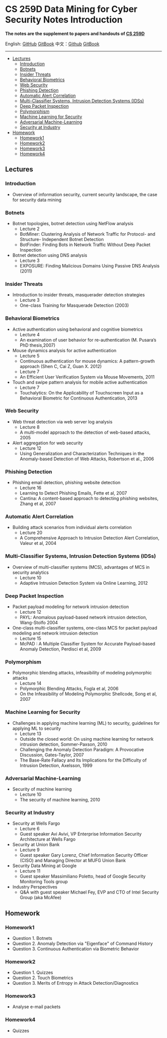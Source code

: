# CS 259D Data Mining for Cyber Security Notes Introduction

**The notes are the supplement to papers and handouts of [CS 259D](https://web.stanford.edu/class/cs259d)**

English: [GitHub](https://github.com/LeoTsui/CS259D_Notes_HW) [GitBook](https://leotsui.gitbooks.io/cs259d-notes/) 中文：[Github](https://github.com/LeoTsui/CS259D_Notes_HW_cn) [GitBook](https://leotsui.gitbooks.io/cs259d-notes-cn/)
 
---

<!-- TOC -->

- [Lectures](#lectures)
    - [Introduction](#introduction)
    - [Botnets](#botnets)
    - [Insider Threats](#insider-threats)
    - [Behavioral Biometrics](#behavioral-biometrics)
    - [Web Security](#web-security)
    - [Phishing Detection](#phishing-detection)
    - [Automatic Alert Correlation](#automatic-alert-correlation)
    - [Multi-Classifier Systems, Intrusion Detection Systems (IDSs)](#multi-classifier-systems-intrusion-detection-systems-idss)
    - [Deep Packet Inspection](#deep-packet-inspection)
    - [Polymorphism](#polymorphism)
    - [Machine Learning for Security](#machine-learning-for-security)
    - [Adversarial Machine-Learning](#adversarial-machine-learning)
    - [Security at Industry](#security-at-industry)
- [Homework](#homework)
    - [Homework1](#homework1)
    - [Homework2](#homework2)
    - [Homework3](#homework3)
    - [Homework4](#homework4)

<!-- /TOC -->

## Lectures

### Introduction

* Overview of information security, current security landscape, the case for security data mining

### Botnets

* Botnet topologies, botnet detection using NetFlow analysis
    * Lecture 2
    * BotMiner: Clustering Analysis of Network Traffic for Protocol- and Structure- Independent Botnet Detection
    * BotFinder: Finding Bots in Network Traffic Without Deep Packet Inspection
* Botnet detection using DNS analysis
    * Lecture 3
    * EXPOSURE: Finding Malicious Domains Using Passive DNS Analysis (2011)

### Insider Threats

* Introduction to insider threats, masquerader detection strategies
    * Lecture 3
    * One-class Training for Masquerade Detection (2003)

### Behavioral Biometrics

* Active authentication using behavioral and cognitive biometrics
    * Lecture 4
    * An examination of user behavior for re-authentication (M. Pusara’s PhD thesis,2007)
* Mouse dynamics analysis for active authentication
    * Lecture 5
    * Continuous authentication for mouse dynamics: A pattern-growth approach (Shen C, Cai Z, Guan X. 2012)
    * Lecture 7
    * An Efficient User Verification System via Mouse Movements, 2011
* Touch and swipe pattern analysis for mobile active authentication
    * Lecture 7
    * Touchalytics: On the Applicability of Touchscreen Input as a Behavioral Biometric for Continuous Authentication, 2013

### Web Security

* Web threat detection via web server log analysis
    * Lecture 8
    * A multi-model approach to the detection of web-based attacks, 2005
* Alert aggregation for web security
    * Lecture 12
    * Using Generalization and Characterization Techniques in the Anomaly-based Detection of Web Attacks, Robertson et al., 2006

### Phishing Detection

* Phishing email detection, phishing website detection
    * Lecture 16
    * Learning to Detect Phishing Emails, Fette et al, 2007
    * Cantina: A content-based approach to detecting phishing websites, Zhang et al, 2007

### Automatic Alert Correlation

* Building attack scenarios from individual alerts correlation
    * Lecture 20
    * A Comprehensive Approach to Intrusion Detection Alert Correlation, Valeur et al, 2004

### Multi-Classifier Systems, Intrusion Detection Systems (IDSs)

* Overview of multi-classifier systems (MCS), advantages of MCS in security analytics
    * Lecture 10
    * Adaptive Intrusion Detection System via Online Learning, 2012

### Deep Packet Inspection

* Packet payload modeling for network intrusion detection
    * Lecture 12
    * PAYL: Anomalous payload-based network intrusion detection, Wang-Stolfo 2004
* One-class multi-classifier systems, one-class MCS for packet payload modeling and network intrusion detection
    * Lecture 15
    * McPAD : A Multiple Classifier System for Accurate Payload-based Anomaly Detection, Perdisci et al, 2009

### Polymorphism

* Polymorphic blending attacks, infeasibility of modeling polymorphic attacks
    * Lecture 14
    * Polymorphic Blending Attacks, Fogla et al, 2006
    * On the Infeasibility of Modeling Polymorphic Shellcode, Song et al, 2007

### Machine Learning for Security

* Challenges in applying machine learning (ML) to security, guidelines for applying ML to security
    * Lecture 13
    * Outside the closed world: On using machine learning for network intrusion detection, Sommer-Paxson, 2010
    * Challenging the Anomaly Detection Paradigm: A Provocative Discussion, Gates-Taylor, 2007
    * The Base-Rate Fallacy and Its Implications for the Difficulty of Intrusion Detection, Axelsson, 1999

### Adversarial Machine-Learning

* Security of machine learning
    * Lecture 10
    * The security of machine learning, 2010

### Security at Industry

* Security at Wells Fargo
    * Lecture 6
    * Guest speaker Avi Avivi, VP Enterprise Information Security Architecture at Wells Fargo
* Security at Union Bank
    * Lecture 9
    * Guest speaker Gary Lorenz, Chief Information Security Officer (CISO) and Managing Director at MUFG Union Bank
* Security Data Mining at Google
    * Lecture 11
    * Guest speaker Massimiliano Poletto, head of Google Security Monitoring Tools group
* Industry Perspectives
    * Q&A with guest speaker Michael Fey, EVP and CTO of Intel Security Group (aka McAfee)

## Homework

### Homework1

* Question 1. Botnets
* Question 2. Anomaly Detection via "Eigenface" of Command History
* Question 3. Continuous Authentication via Biometric Behavior

### Homework2

* Question 1. Quizzes
* Question 2. Touch Biometrics
* Question 3. Merits of Entropy in Attack Detection/Diagnostics

### Homework3

* Analyse e-mail packets

### Homework4

* Quizzes
